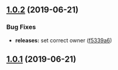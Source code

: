 <a name="1.0.2"></a>
## [1.0.2](https://github.com/hypeJunction/Elgg3-hypePostAdmin/compare/1.0.1...1.0.2) (2019-06-21)


### Bug Fixes

* **releases:** set correct owner ([f5339a6](https://github.com/hypeJunction/Elgg3-hypePostAdmin/commit/f5339a6))



<a name="1.0.1"></a>
## [1.0.1](https://github.com/hypeJunction/Elgg3-hypePostAdmin/compare/1.0.0...1.0.1) (2019-06-21)



